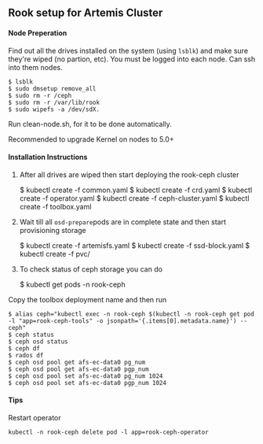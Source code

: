 ## Rook setup for Artemis Cluster

#### Node Preperation


Find out all the drives installed on the system (using `lsblk`) and make sure they're wiped (no partion, etc). You must be logged into each node. Can ssh into them nodes.

    $ lsblk
    $ sudo dmsetup remove_all
    $ sudo rm -r /ceph
    $ sudo rm -r /var/lib/rook
    $ sudo wipefs -a /dev/sdX.

Run clean-node.sh, for it to be done automatically.

Recommended to upgrade Kernel on nodes to 5.0+

#### Installation Instructions

1. After all drives are wiped then start deploying the rook-ceph cluster


    $ kubectl create -f common.yaml
    $ kubectl create -f crd.yaml
    $ kubectl create -f operator.yaml
    $ kubectl create -f ceph-cluster.yaml
    $ kubectl create -f toolbox.yaml

2. Wait till all `osd-prepare`pods are in complete state and then start provisioning storage


    $ kubectl create -f artemisfs.yaml
    $ kubectl create -f ssd-block.yaml
    $ kubectl create -f pvc/

3. To check status of ceph storage you can do

    $ kubectl get pods -n rook-ceph

Copy the toolbox deployment name and then run

    $ alias ceph="kubectl exec -n rook-ceph $(kubectl -n rook-ceph get pod -l "app=rook-ceph-tools" -o jsonpath='{.items[0].metadata.name}') -- ceph"
    $ ceph status
    $ ceph osd status
    $ ceph df
    $ rados df
    $ ceph osd pool get afs-ec-data0 pg_num
    $ ceph osd pool get afs-ec-data0 pgp_num
    $ ceph osd pool set afs-ec-data0 pg_num 1024
    $ ceph osd pool set afs-ec-data0 pgp_num 1024

#### Tips

Restart operator


    kubectl -n rook-ceph delete pod -l app=rook-ceph-operator
